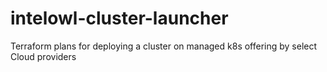 # intelowl-cluster-launcher
Terraform plans for deploying a cluster on managed k8s offering by select Cloud providers
